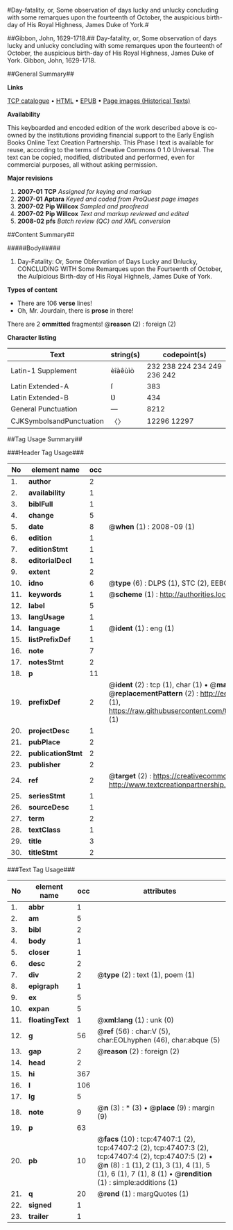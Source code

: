 #Day-fatality, or, Some observation of days lucky and unlucky concluding with some remarques upon the fourteenth of October, the auspicious birth-day of His Royal Highness, James Duke of York.#

##Gibbon, John, 1629-1718.##
Day-fatality, or, Some observation of days lucky and unlucky concluding with some remarques upon the fourteenth of October, the auspicious birth-day of His Royal Highness, James Duke of York.
Gibbon, John, 1629-1718.

##General Summary##

**Links**

[TCP catalogue](http://www.ota.ox.ac.uk/tcp/)  • 
[HTML](http://tei.it.ox.ac.uk/tcp/Texts-HTML/free/A42/A42681.html)  • 
[EPUB](http://tei.it.ox.ac.uk/tcp/Texts-EPUB/free/A42/A42681.epub) • 
[Page images (Historical Texts)](https://data.historicaltexts.jisc.ac.uk/view?pubId=eebo-11309069e&pageId=eebo-11309069e-47407-1)

**Availability**

This keyboarded and encoded edition of the
	       work described above is co-owned by the institutions
	       providing financial support to the Early English Books
	       Online Text Creation Partnership. This Phase I text is
	       available for reuse, according to the terms of Creative
	       Commons 0 1.0 Universal. The text can be copied,
	       modified, distributed and performed, even for
	       commercial purposes, all without asking permission.

**Major revisions**

1. __2007-01__ __TCP__ *Assigned for keying and markup*
1. __2007-01__ __Aptara__ *Keyed and coded from ProQuest page images*
1. __2007-02__ __Pip Willcox__ *Sampled and proofread*
1. __2007-02__ __Pip Willcox__ *Text and markup reviewed and edited*
1. __2008-02__ __pfs__ *Batch review (QC) and XML conversion*

##Content Summary##

#####Body#####

1. Day-Fatality:
Or, Some Obſervation of
Days Lucky and Ʋnlucky,
CONCLUDING WITH
Some Remarques upon the Fourteenth of October, the
Auſpicious Birth-day of His Royal Highneſs,
James Duke of York.

**Types of content**

  * There are 106 **verse** lines!
  * Oh, Mr. Jourdain, there is **prose** in there!

There are 2 **ommitted** fragments! 
 @__reason__ (2) : foreign (2)

**Character listing**


|Text|string(s)|codepoint(s)|
|---|---|---|
|Latin-1 Supplement|èîàêùìò|232 238 224 234 249 236 242|
|Latin Extended-A|ſ|383|
|Latin Extended-B|Ʋ|434|
|General Punctuation|—|8212|
|CJKSymbolsandPunctuation|〈〉|12296 12297|

##Tag Usage Summary##

###Header Tag Usage###

|No|element name|occ|attributes|
|---|---|---|---|
|1.|__author__|2||
|2.|__availability__|1||
|3.|__biblFull__|1||
|4.|__change__|5||
|5.|__date__|8| @__when__ (1) : 2008-09 (1)|
|6.|__edition__|1||
|7.|__editionStmt__|1||
|8.|__editorialDecl__|1||
|9.|__extent__|2||
|10.|__idno__|6| @__type__ (6) : DLPS (1), STC (2), EEBO-CITATION (1), OCLC (1), VID (1)|
|11.|__keywords__|1| @__scheme__ (1) : http://authorities.loc.gov/ (1)|
|12.|__label__|5||
|13.|__langUsage__|1||
|14.|__language__|1| @__ident__ (1) : eng (1)|
|15.|__listPrefixDef__|1||
|16.|__note__|7||
|17.|__notesStmt__|2||
|18.|__p__|11||
|19.|__prefixDef__|2| @__ident__ (2) : tcp (1), char (1)  •  @__matchPattern__ (2) : ([0-9\-]+):([0-9IVX]+) (1), (.+) (1)  •  @__replacementPattern__ (2) : http://eebo.chadwyck.com/downloadtiff?vid=$1&page=$2 (1), https://raw.githubusercontent.com/textcreationpartnership/Texts/master/tcpchars.xml#$1 (1)|
|20.|__projectDesc__|1||
|21.|__pubPlace__|2||
|22.|__publicationStmt__|2||
|23.|__publisher__|2||
|24.|__ref__|2| @__target__ (2) : https://creativecommons.org/publicdomain/zero/1.0/ (1), http://www.textcreationpartnership.org/docs/. (1)|
|25.|__seriesStmt__|1||
|26.|__sourceDesc__|1||
|27.|__term__|2||
|28.|__textClass__|1||
|29.|__title__|3||
|30.|__titleStmt__|2||


###Text Tag Usage###

|No|element name|occ|attributes|
|---|---|---|---|
|1.|__abbr__|1||
|2.|__am__|5||
|3.|__bibl__|2||
|4.|__body__|1||
|5.|__closer__|1||
|6.|__desc__|2||
|7.|__div__|2| @__type__ (2) : text (1), poem (1)|
|8.|__epigraph__|1||
|9.|__ex__|5||
|10.|__expan__|5||
|11.|__floatingText__|1| @__xml:lang__ (1) : unk (0)|
|12.|__g__|56| @__ref__ (56) : char:V (5), char:EOLhyphen (46), char:abque (5)|
|13.|__gap__|2| @__reason__ (2) : foreign (2)|
|14.|__head__|2||
|15.|__hi__|367||
|16.|__l__|106||
|17.|__lg__|5||
|18.|__note__|9| @__n__ (3) : * (3)  •  @__place__ (9) : margin (9)|
|19.|__p__|63||
|20.|__pb__|10| @__facs__ (10) : tcp:47407:1 (2), tcp:47407:2 (2), tcp:47407:3 (2), tcp:47407:4 (2), tcp:47407:5 (2)  •  @__n__ (8) : 1 (1), 2 (1), 3 (1), 4 (1), 5 (1), 6 (1), 7 (1), 8 (1)  •  @__rendition__ (1) : simple:additions (1)|
|21.|__q__|20| @__rend__ (1) : margQuotes (1)|
|22.|__signed__|1||
|23.|__trailer__|1||
